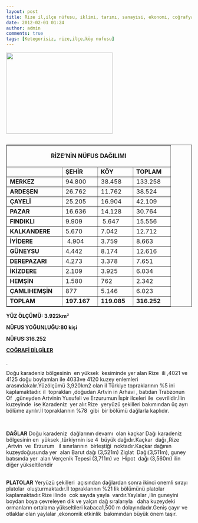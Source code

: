 ```yaml
---
layout: post
title: Rize il,ilçe nüfusu, iklimi, tarımı, sanayisi, ekonomi, coğrafyası
date: 2012-02-01 01:24
author: admin
comments: true
tags: [Ketegorisiz, rize,ilçe,köy nufusu]
---
```

<a href="http://www.egitimvaktim.com/dosyalar/2012/02/rize-nufus-ilce.jpg"><img class="alignnone  wp-image-2172" title="rize-nufus-ilce" src="http://www.egitimvaktim.com/dosyalar/2012/02/rize-nufus-ilce.jpg" alt="" width="289" height="220" /></a>
<table width="100%" border="1" cellspacing="0" cellpadding="0" align="left">
<tbody>
<tr>
<td colspan="4" valign="top" width="378">
<p align="center"><strong>RİZE’NİN NÜFUS DAĞILIMI</strong></p>
</td>
</tr>
<tr>
<td valign="top" width="134"><strong> </strong></td>
<td valign="top" width="79"><strong>ŞEHİR</strong></td>
<td valign="top" width="79"><strong>KÖY</strong></td>
<td valign="top" width="85"><strong>TOPLAM </strong></td>
</tr>
<tr>
<td valign="top" width="134"><strong>MERKEZ</strong></td>
<td valign="top" width="79">94.800<strong></strong></td>
<td valign="top" width="79">38.458<strong></strong></td>
<td valign="top" width="85">133.258<strong></strong></td>
</tr>
<tr>
<td valign="top" width="134"><strong>ARDEŞEN</strong></td>
<td valign="top" width="79">26.762<strong></strong></td>
<td valign="top" width="79">11.762<strong></strong></td>
<td valign="top" width="85">38.524<strong></strong></td>
</tr>
<tr>
<td valign="top" width="134"><strong>ÇAYELİ</strong></td>
<td valign="top" width="79">25.205<strong></strong></td>
<td valign="top" width="79">16.904<strong></strong></td>
<td valign="top" width="85">42.109<strong></strong></td>
</tr>
<tr>
<td valign="top" width="134"><strong>PAZAR</strong></td>
<td valign="top" width="79">16.636<strong></strong></td>
<td valign="top" width="79">14.128<strong></strong></td>
<td valign="top" width="85">30.764<strong></strong></td>
</tr>
<tr>
<td valign="top" width="134"><strong>FINDIKLI</strong></td>
<td valign="top" width="79">9.909<strong></strong></td>
<td valign="top" width="79"> 5.647<strong></strong></td>
<td valign="top" width="85">15.556<strong></strong></td>
</tr>
<tr>
<td valign="top" width="134"><strong>KALKANDERE</strong></td>
<td valign="top" width="79">5.670<strong></strong></td>
<td valign="top" width="79">7.042<strong></strong></td>
<td valign="top" width="85">12.712<strong></strong></td>
</tr>
<tr>
<td valign="top" width="134"><strong>İYİDERE</strong></td>
<td valign="top" width="79"> 4.904<strong></strong></td>
<td valign="top" width="79">3.759<strong></strong></td>
<td valign="top" width="85">8.663<strong></strong></td>
</tr>
<tr>
<td valign="top" width="134"><strong>GÜNEYSU</strong></td>
<td valign="top" width="79">4.442<strong></strong></td>
<td valign="top" width="79">8.174<strong></strong></td>
<td valign="top" width="85">12.616<strong></strong></td>
</tr>
<tr>
<td valign="top" width="134"><strong>DEREPAZARI</strong></td>
<td valign="top" width="79">4.273<strong></strong></td>
<td valign="top" width="79">3.378<strong></strong></td>
<td valign="top" width="85">7.651<strong></strong></td>
</tr>
<tr>
<td valign="top" width="134"><strong>İKİZDERE</strong></td>
<td valign="top" width="79">2.109<strong></strong></td>
<td valign="top" width="79">3.925<strong></strong></td>
<td valign="top" width="85">6.034<strong></strong></td>
</tr>
<tr>
<td valign="top" width="134"><strong>HEMŞİN</strong></td>
<td valign="top" width="79">1.580<strong></strong></td>
<td valign="top" width="79">762<strong></strong></td>
<td valign="top" width="85">2.342<strong></strong></td>
</tr>
<tr>
<td valign="top" width="134"><strong>ÇAMLIHEMŞİN</strong></td>
<td valign="top" width="79">877<strong></strong></td>
<td valign="top" width="79">5.146<strong></strong></td>
<td valign="top" width="85">6.023<strong></strong></td>
</tr>
<tr>
<td valign="top" width="134"><strong>TOPLAM</strong></td>
<td valign="top" width="79"><strong>197.167</strong><strong></strong></td>
<td valign="top" width="79"><strong>119.085</strong><strong></strong></td>
<td valign="top" width="85"><strong>316.252</strong><strong></strong></td>
</tr>
</tbody>
</table>
<strong>YÜZ ÖLÇÜMÜ: </strong><strong>3.922km²</strong>

<strong>NÜFUS YOĞUNLUĞU:</strong><strong>80 kişi</strong>

<strong>NÜFUS:</strong><strong>316.252</strong>

<strong><span style="text-decoration: underline;">COĞRAFİ BİLGİLER</span></strong>

<strong><span style="text-decoration: underline;"> </span></strong>

Doğu karadeniz bölgesinin  en yüksek  kesiminde yer alan Rize  ili ,4021 ve 4125 doğu boylamları ile 4033ve 4120 kuzey enlemleri arasındakalır.Yüzölçümü 3,920km2 olan il Türkiye topraklarının %5 ini kaplamaktadır. il  toprakları ,doğudan Artvin in Arhavi , batıdan Trabzonun  Of  ,güneyden Artvinin Yusufeli ve Erzurumun İspir ilceleri ile  cevrilidir.İlin kuzeyinde  ise Karadeniz  yer alır.Rize  yeryüzü şekilleri bakımından üç ayrı  bölüme ayrılır.İl topraklarının %78  gibi  bir bölümü dağlarla kaplıdır.
<strong></strong>

<strong> </strong>

<strong>DAĞLAR</strong>
Doğu karadeniz  dağlarının devamı  olan kaçkar Dağı karadeniz bölgesinin en  yüksek ,türkiyrnin ise 4  büyük dağıdır.Kaçkar  dağı ,Rize ,Artvin  ve  Erzurum   il sınırlarının  birleştiği  noktadır.Kaçkar dağının kuzeydoğusunda yer  alan Barut dağı (3,521m) Ziglat  Dağı(3,511m), guney batısında yer  alan Verçenik Tepesi (3,711m) ve  Hipot  dağı (3,560m) ilin diğer yükseltileridir<strong></strong>

<strong><br clear="all" /> </strong><strong>PLATOLAR</strong>
Yeryüzü şekilleri  açısından dağlardan sonra ikinci onemli sırayı platolar  oluşturmaktadır.İl topraklarının %21 lik bölümünü platolar  kaplamaktadır.Rize ilinde  cok sayıda yayla  vardır.Yaylalar ,ilin guneyini  boydan boya çevreleyen dik ve yalçın dağ sıralarıyla   daha kuzeydeki  ormanların ortalama yükseltileri kabaca1,500 m dolayındadır.Geniş çayır ve otlaklar olan yaylalar ,ekonomik etkinlik  bakımından büyük önem taşır.
